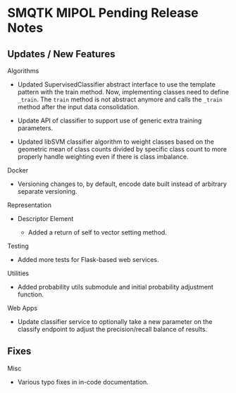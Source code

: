 SMQTK MIPOL Pending Release Notes
=================================


Updates / New Features
----------------------

Algorithms

- Updated SupervisedClassifier abstract interface to use the template pattern
  with the train method. Now, implementing classes need to define
  ``_train``. The ``train`` method is not abstract anymore and calls the
  ``_train`` method after the input data consolidation.

- Update API of classifier to support use of generic extra training parameters.

- Updated libSVM classifier algorithm to weight classes based on the geometric
  mean of class counts divided by specific class count to more properly handle
  weighting even if there is class imbalance.

Docker

- Versioning changes to, by default, encode date built instead of arbitrary
  separate versioning.

Representation

- Descriptor Element

  - Added a return of self to vector setting method.

Testing

- Added more tests for Flask-based web services.

Utilities

- Added probability utils submodule and initial probability adjustment function.

Web Apps

- Update classifier service to optionally take a new parameter on the classify
  endpoint to adjust the precision/recall balance of results.


Fixes
-----

Misc

- Various typo fixes in in-code documentation.
